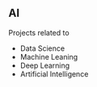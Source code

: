 ## AI

Projects related to 
* Data Science 
* Machine Leaning 
* Deep Learning
* Artificial Intelligence 

